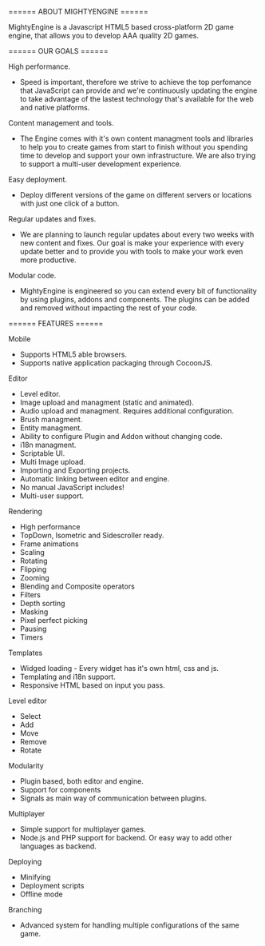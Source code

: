 ====== ABOUT MIGHTYENGINE ======

MightyEngine is a Javascript HTML5 based cross-platform 2D game engine, that allows you to develop AAA quality 2D games.

====== OUR GOALS ======

High performance.
- Speed is important, therefore we strive to achieve the top perfomance that JavaScript can provide and we're continuously updating the engine to take advantage of the lastest technology that's available for the web and native platforms.

Content management and tools.
- The Engine comes with it's own content managment tools and libraries to help you to create games from start to finish without you spending time to develop and support your own infrastructure. We are also trying to support a multi-user development experience.

Easy deployment.
- Deploy different versions of the game on different servers or locations with just one click of a button.

Regular updates and fixes.
- We are planning to launch regular updates about every two weeks with new content and fixes. Our goal is make your experience with every update better and to provide you with tools to make your work even more productive.

Modular code.
- MightyEngine is engineered so you can extend every bit of functionality by using plugins, addons and components. The plugins can be added and removed without impacting the rest of your code. 


====== FEATURES ======

Mobile

* Supports HTML5 able browsers.
* Supports native application packaging through CocoonJS.


Editor

* Level editor.
* Image upload and managment (static and animated).
* Audio upload and managment. Requires additional configuration.
* Brush managment.
* Entity managment.
* Ability to configure Plugin and Addon without changing code.
* i18n managment.
* Scriptable UI.
* Multi Image upload.
* Importing and Exporting projects.
* Automatic linking between editor and engine.
* No manual JavaScript includes!
* Multi-user support.


Rendering

* High performance
* TopDown, Isometric and Sidescroller ready.
* Frame animations
* Scaling
* Rotating
* Flipping
* Zooming
* Blending and Composite operators
* Filters
* Depth sorting
* Masking
* Pixel perfect picking
* Pausing
* Timers

Templates

* Widged loading - Every widget has it's own html, css and js.
* Templating and i18n support.
* Responsive HTML based on input you pass.

Level editor

* Select
* Add
* Move
* Remove
* Rotate


Modularity

* Plugin based, both editor and engine.
* Support for components
* Signals as main way of communication between plugins. 


Multiplayer

* Simple support for multiplayer games.
* Node.js and PHP support for backend. Or easy way to add other languages as backend.


Deploying

* Minifying
* Deployment scripts
* Offline mode


Branching

* Advanced system for handling multiple configurations of the same game.
